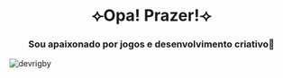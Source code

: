 <h1 align="center">⟣Opa! Prazer!⟢ </h1>
<h3 align="center">Sou apaixonado por jogos e desenvolvimento criativo🌠</h3>

<p align="left"> <img src="https://komarev.com/ghpvc/?username=devrigby&label=Profile%20views&color=0e75b6&style=flat" alt="devrigby" /> </p>


